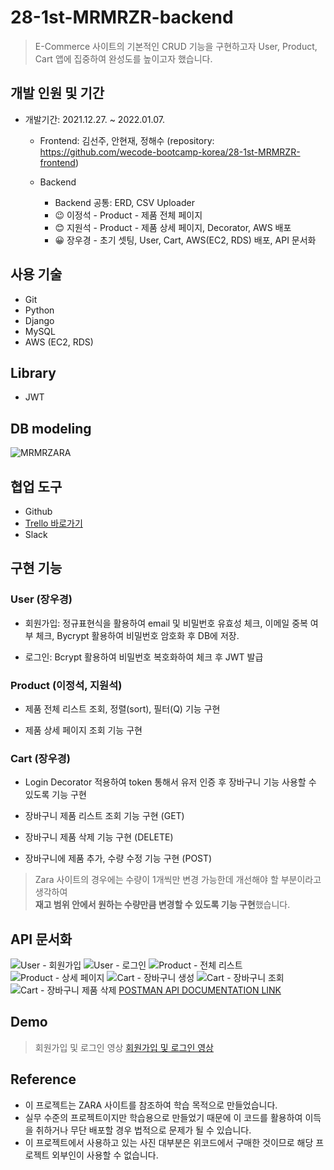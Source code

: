 # 28-1st-MRMRZR-backend

> E-Commerce 사이트의 기본적인 CRUD 기능을 구현하고자 User, Product, Cart 앱에 집중하여 완성도를 높이고자 했습니다.


## 개발 인원 및 기간

+ 개발기간: 2021.12.27. ~ 2022.01.07.
	+ Frontend: 김선주, 안현재, 정해수 (repository: https://github.com/wecode-bootcamp-korea/28-1st-MRMRZR-frontend)
	
	+ Backend
		+ Backend 공통: ERD, CSV Uploader
		+ :wink: 이정석 - Product - 제품 전체 페이지
		+ :blush: 지원석 - Product - 제품 상세 페이지, Decorator, AWS 배포
		+ :grinning: 장우경 - 초기 셋팅, User, Cart, AWS(EC2, RDS) 배포, API 문서화


## 사용 기술

+ Git
+ Python
+ Django
+ MySQL
+ AWS (EC2, RDS)


## Library

+ JWT


## DB modeling

![MRMRZARA](https://user-images.githubusercontent.com/75561289/148708315-68cae5ee-2b37-49c0-a29f-19a36d7b6f65.png)


## 협업 도구

+ Github
+ [Trello 바로가기](https://trello.com/b/2f3aGMvW/first-sprint)
+ Slack


## 구현 기능

### User (장우경)
+ 회원가입: 정규표현식을 활용하여 email 및 비밀번호 유효성 체크, 이메일 중복 여부 체크, Bycrypt 활용하여 비밀번호 암호화 후 DB에 저장.

+ 로그인: Bcrypt 활용하여 비밀번호 복호화하여 체크 후 JWT 발급

### Product (이정석, 지원석)
+ 제품 전체 리스트 조회, 정렬(sort), 필터(Q) 기능 구현

+ 제품 상세 페이지 조회 기능 구현

### Cart (장우경)
+ Login Decorator 적용하여 token 통해서 유저 인증 후 장바구니 기능 사용할 수 있도록 기능 구현

+ 장바구니 제품 리스트 조회 기능 구현 (GET)

+ 장바구니 제품 삭제 기능 구현 (DELETE)

+ 장바구니에 제품 추가, 수량 수정 기능 구현 (POST)

> Zara 사이트의 경우에는 수량이 1개씩만 변경 가능한데 개선해야 할 부분이라고 생각하여  
  **재고 범위 안에서 원하는 수량만큼 변경할 수 있도록 기능 구현**했습니다.


## API 문서화

![User - 회원가입](https://user-images.githubusercontent.com/75561289/170488418-7f5729fb-f4cc-445c-90d0-549a58466c97.png)
![User - 로그인](https://user-images.githubusercontent.com/75561289/170488478-025aadbb-18e6-4f64-b919-184306fe454a.png)
![Product - 전체 리스트](https://user-images.githubusercontent.com/75561289/170496993-588463ba-adc7-41ec-ad7b-38fa61cb5902.png)
![Product - 상세 페이지](https://user-images.githubusercontent.com/75561289/170497029-d04f1fab-98f6-4a48-88d5-d67c51b9e22a.png)
![Cart - 장바구니 생성](https://user-images.githubusercontent.com/75561289/170497092-f66634b5-7b94-4f74-8f55-fc120d5c26e1.png)
![Cart - 장바구니 조회](https://user-images.githubusercontent.com/75561289/170497132-9aeb2330-e3b4-4acc-a003-0e22fc8ecb2d.png)
![Cart - 장바구니 제품 삭제](https://user-images.githubusercontent.com/75561289/170497171-ef9fb7fa-d157-48f0-a5bf-f8b3de184349.png)
[POSTMAN API DOCUMENTATION LINK](https://documenter.getpostman.com/view/18993145/Uz5AqyJh)


## Demo

> 회원가입 및 로그인 영상
[회원가입 및 로그인 영상](https://www.youtube.com/watch?v=R29AJkFlXJE&list=PLIT4ViYX2bfhXm4Ia6TIfcTpih7-Ch1PT)


## Reference

+ 이 프로젝트는 ZARA 사이트를 참조하여 학습 목적으로 만들었습니다.
+ 실무 수준의 프로젝트이지만 학습용으로 만들었기 때문에 이 코드를 활용하여 이득을 취하거나 무단 배포할 경우 법적으로 문제가 될 수 있습니다.
+ 이 프로젝트에서 사용하고 있는 사진 대부분은 위코드에서 구매한 것이므로 해당 프로젝트 외부인이 사용할 수 없습니다.
